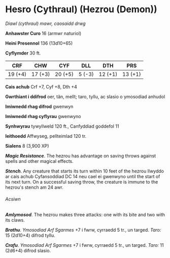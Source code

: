 # Hesro (Cythraul) (Hezrou (Demon))

*Diawl (cythraul) mawr, caosaidd drwg*

**Anhawster Curo** 16 (armwr naturiol)

**Heini Presennol** 136 (13d10+65)

**Cyflymder** 30 ft.

| CRF     | CHW     | CYF     | DLL    | DTH     | PRS     |
|---------|---------|---------|--------|---------|---------|
| 19 (+4) | 17 (+3) | 20 (+5) | 5 (-3) | 12 (+1) | 13 (+1) |

**Cais achub** Crf +7, Cyf +8, Dth +4

**Gwrthiant i ddifrod** oer, tân, mellt; taro, tyllu, ac slasio o ymosodiad anhudol

**Imiwnedd rhag difrod** gwenwyn

**Imiwnedd rhag cyflyrau** gwenwyno

**Synhwyrau** tywyllweld 120 ft., Canfyddiad goddefol 11

**Ieithoedd** Affwyseg, pellteimlad 120 tr.

**Sialens** 8 (3,900 XP)

***Magic Resistance***. The hezrou has advantage on saving throws against spells and other magical effects.

***Stench***. Any creature that starts its turn within 10 feet of the hezrou llwyddo ar cais achub Cyfansoddiad DC 14 neu cael ei gwenwyno until the start of its next turn. On a successful saving throw, the creature is immune to the hezrou's stench am 24 awr.

###### Acsiwn

***Amlymosod***. The hezrou makes three attacks: one with its bite and two with its claws.

***Brathu***. *Ymosodiad Arf Sgarmes* +7 i fwrw, cyrraedd 5 tr., un targed. *Taro:* 15 (2d10+4) difrod tyllu.

***Crafu***. *Ymosodiad Arf Sgarmes* +7 i fwrw, cyrraedd 5 tr., un targed. *Taro:* 11 (2d6+4) difrod slasio.